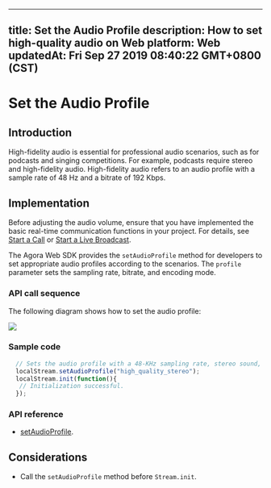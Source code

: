 
---
title: Set the Audio Profile
description: How to set high-quality audio on Web
platform: Web
updatedAt: Fri Sep 27 2019 08:40:22 GMT+0800 (CST)
---
# Set the Audio Profile
## Introduction 

High-fidelity audio is essential for professional audio scenarios, such as for podcasts and singing competitions. For example, podcasts require stereo and high-fidelity audio. High-fidelity audio refers to an audio profile with a sample rate of 48 Hz and a bitrate of 192 Kbps.


## Implementation

Before adjusting the audio volume, ensure that you have implemented the basic real-time communication functions in your project. For details, see [Start a Call](../../en/Audio%20Broadcast/start_call_web.md) or [Start a Live Broadcast](../../en/Audio%20Broadcast/start_live_web.md).

The Agora Web SDK provides the `setAudioProfile` method for developers to set appropriate audio profiles according to the scenarios. The `profile` parameter sets the sampling rate, bitrate, and encoding mode.

### API call sequence

The following diagram shows how to set the audio profile:

![](https://web-cdn.agora.io/docs-files/1569380760195)

### Sample code

```javascript
  // Sets the audio profile with a 48-KHz sampling rate, stereo sound, and 192-Kbps bitrate.
  localStream.setAudioProfile("high_quality_stereo");
  localStream.init(function(){
   // Initialization successful.
  });
```

### API reference

- [setAudioProfile](https://docs.agora.io/en/Audio%20Broadcast/API%20Reference/web/interfaces/agorartc.stream.html#setaudioprofile).

## Considerations

- Call the `setAudioProfile` method before `Stream.init`.
